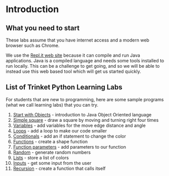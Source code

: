 # Introduction

## What you need to start

These labs assume that you have internet access and a modern web browser such as Chrome.

We use the [Repl.it web site](https://repl.it/) because it can compile and run Java applications.  Java is a compiled language and needs some tools installed to run locally.  This can be a challenge to get going, and so we will be able to instead use this web based tool which will get us started quickly.

## List of Trinket Python Learning Labs
For students that are new to programming, here are some sample programs (what we call learning labs) that you can try.

1. [Start with Objects](./01-objects.md) - introduction to Java Object Oriented language
2. [Simple square](./02-simple-square.md) - draw a square by moving and turning right four times
4. [Variables](./03-variables.md) - add variables for the move edge distance and angle
5. [Loops](./04-loops.md) - add a loop to make our code smaller
6. [Conditionals](./05-conditionals.md) - add an if statement to change the color
7. [Functions](./06-functions.md) - create a shape function
8. [Function parameters](./07-function-parameters.md) - add parameters to our function
9. [Random](./08-random.md) - generate random numbers
9. [Lists](./08-list.md) - store a list of colors
10. [Inputs](./11-input.md) - get some input from the user
11. [Recursion](./12-recursion.md) - create a function that calls itself
